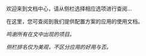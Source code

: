 </br>

欢迎来到文档中心，请从侧栏选择相应选项进行查阅...

在这里，您可查阅到我们提供配置方案的应用的使用文档。

*鸣谢所有在文中出现的项目。*

*侧栏排名仅为美观，不区分应用的好用与否。*

